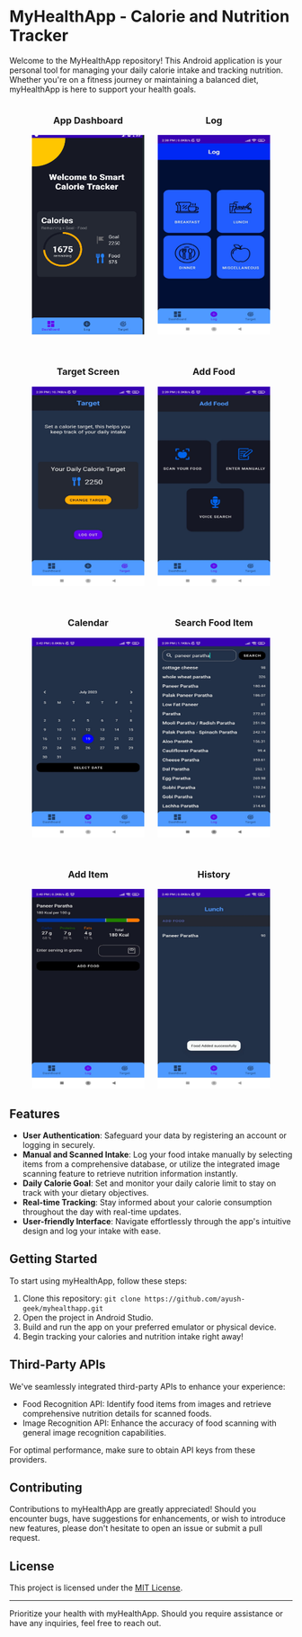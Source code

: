 # MyHealthApp - Calorie and Nutrition Tracker

Welcome to the MyHealthApp repository! This Android application is your personal tool for managing your daily calorie intake and tracking nutrition. Whether you're on a fitness journey or maintaining a balanced diet, myHealthApp is here to support your health goals.

<div align="center">
  <div style="display: inline-block; margin-right: 20px;">
    <h3>App Dashboard</h3>
    <img src="dashboard.png" alt="App Dashboard" width="200" height="355">
  </div>
  
  <div style="display: inline-block;">
    <h3>Log</h3>
    <img src="Log.jpg" alt="Log" width="200" height="355">
  </div>
</div>

<div align="center" style="margin-top: 30px;">
  <div style="display: inline-block; margin-right: 20px;">
    <h3>Target Screen</h3>
    <img src="target.jpg" alt="Target Screen" width="200" height="355">
  </div>
  
  <div style="display: inline-block;">
    <h3>Add Food</h3>
    <img src="add1.jpg" alt="Add Food" width="200" height="355">
  </div>
</div>

<div align="center" style="margin-top: 30px;">
  <div style="display: inline-block; margin-right: 20px;">
    <h3>Calendar</h3>
    <img src="Calendar.jpg" alt="Calendar" width="200" height="355">
  </div>
  
  <div style="display: inline-block;">
    <h3>Search Food Item</h3>
    <img src="add2.jpg" alt="Search Food Item" width="200" height="355">
  </div>
</div>

<div align="center" style="margin-top: 30px;">
  <div style="display: inline-block; margin-right: 20px;">
    <h3>Add Item</h3>
    <img src="add3.jpg" alt="Add Item" width="200" height="355">
  </div>
  
  <div style="display: inline-block;">
    <h3>History</h3>
    <img src="history.jpg" alt="History" width="200" height="355">
  </div>
</div>



## Features

- **User Authentication**: Safeguard your data by registering an account or logging in securely.
- **Manual and Scanned Intake**: Log your food intake manually by selecting items from a comprehensive database, or utilize the integrated image scanning feature to retrieve nutrition information instantly.
- **Daily Calorie Goal**: Set and monitor your daily calorie limit to stay on track with your dietary objectives.
- **Real-time Tracking**: Stay informed about your calorie consumption throughout the day with real-time updates.
- **User-friendly Interface**: Navigate effortlessly through the app's intuitive design and log your intake with ease.

## Getting Started

To start using myHealthApp, follow these steps:

1. Clone this repository: `git clone https://github.com/ayush-geek/myhealthapp.git`
2. Open the project in Android Studio.
3. Build and run the app on your preferred emulator or physical device.
4. Begin tracking your calories and nutrition intake right away!

## Third-Party APIs

We've seamlessly integrated third-party APIs to enhance your experience:
- Food Recognition API: Identify food items from images and retrieve comprehensive nutrition details for scanned foods.
- Image Recognition API: Enhance the accuracy of food scanning with general image recognition capabilities.

For optimal performance, make sure to obtain API keys from these providers.

## Contributing

Contributions to myHealthApp are greatly appreciated! Should you encounter bugs, have suggestions for enhancements, or wish to introduce new features, please don't hesitate to open an issue or submit a pull request.

## License

This project is licensed under the [MIT License](LICENSE).

---

Prioritize your health with myHealthApp. Should you require assistance or have any inquiries, feel free to reach out.
